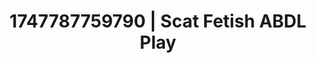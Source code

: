 ---
categories:
- Nude Olympics
- Audio stimulation
- Breath play
- MILF
- 3D erotic games
image: /assets/images/1747787759790.jpg
layout: post
seo:
  description: Featured content with exclusive ABDL Play, Scat Fetish. HD images available.
  keywords: ABDL Play, Scat Fetish
  og_image: /assets/images/1747787759790.jpg
  schema_type: VisualArtwork
tags:
- ABDL Play
- '#1747787759790'
- Scat Fetish
title: 1747787759790 | Scat Fetish ABDL Play
---